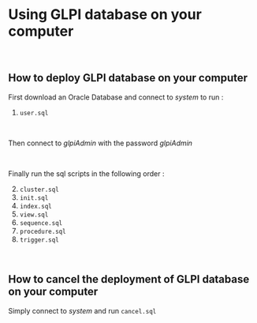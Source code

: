 # Using GLPI database on your computer

<br>

## How to deploy GLPI database on your computer

First download an Oracle Database and connect to _system_ to run :

1) `user.sql`

<br>

Then connect to _glpiAdmin_ with the password _glpiAdmin_

<br>

Finally run the sql scripts in the following order :

2) `cluster.sql`
3) `init.sql`
4) `index.sql`
5) `view.sql`
6) `sequence.sql`
7) `procedure.sql`
8) `trigger.sql`

<br>

## How to cancel the deployment of GLPI database on your computer

Simply connect to _system_ and run `cancel.sql`